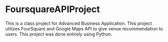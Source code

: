 # FoursquareAPIProject
This is a class project for Advanced Business Application.
This project utilizes FourSquare and Google Maps API to give venue recommendation to users.
This project was done entirely using Python.

